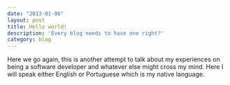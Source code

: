 ```yaml
---
date: "2013-01-06"
layout: post
title: Hello world!
description: 'Every blog needs to have one right?'
category: blog
---
```


Here we go again, this is another attempt to talk about my experiences on being a
software developer and whatever else might cross my mind. Here I will speak either
English or Portuguese which is my native language.
